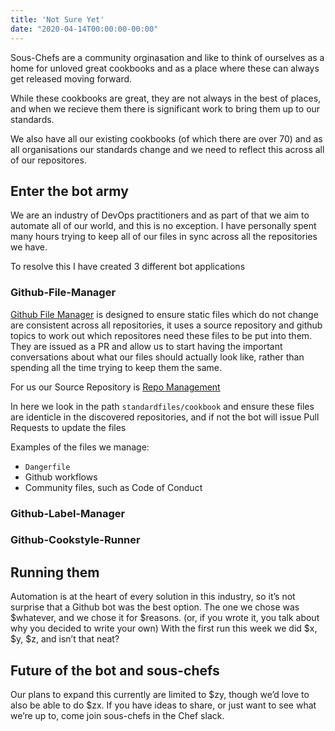 ```yaml
---
title: 'Not Sure Yet'
date: "2020-04-14T00:00:00-00:00"
---
```


Sous-Chefs are a community orginasation and like to think of ourselves as a home for unloved great cookbooks and as a place where these can always get released moving forward.

While these cookbooks are great, they are not always in the best of places, and when we recieve them there is significant work to bring them up to our standards.

We also have all our existing cookbooks (of which there are over 70) and as all organisations our standards change and we need to reflect this across all of our repositores.

## Enter the bot army

We are an industry of DevOps practitioners and as part of that we aim to automate all of our world, and this is no exception. I have personally spent many hours trying to keep all of our files in sync across all the repositories we have.

To resolve this I have created 3 different bot applications

### Github-File-Manager

[Github File Manager](https://github.com/xorima/Github-File-Manager) is designed to ensure static files which do not change are consistent across all repositories, it uses a source repository and github topics to work out which repositores need these files to be put into them. They are issued as a PR and allow us to start having the important conversations about what our files should actually look like, rather than spending all the time trying to keep them the same.

For us our Source Repository is [Repo Management](https://github.com/sous-chefs/repo-management/tree/master/)

In here we look in the path `standardfiles/cookbook` and ensure these files are identicle in the discovered repositories, and if not the bot will issue Pull Requests to update the files

Examples of the files we manage:

- `Dangerfile`
- Github workflows
- Community files, such as Code of Conduct

### Github-Label-Manager

### Github-Cookstyle-Runner


## Running them

Automation is at the heart of every solution in this industry, so it’s not surprise that a Github bot was the best option. The one we chose was $whatever, and we chose it for $reasons. (or, if you wrote it, you talk about why you decided to write your own)
With the first run this week we did $x, $y, $z, and isn’t that neat?

## Future of the bot and sous-chefs

Our plans to expand this currently are limited to $zy, though we’d love to also be able to do $zx. If you have ideas to share, or just want to see what we’re up to, come join sous-chefs in the Chef slack.

